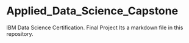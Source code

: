 # Applied_Data_Science_Capstone
IBM Data Science Certification. Final Project
Its a markdown file in this repository.
